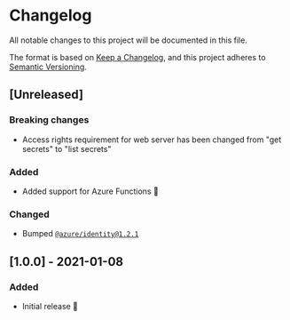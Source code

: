 # Changelog

All notable changes to this project will be documented in this file.

The format is based on [Keep a Changelog](https://keepachangelog.com/en/1.0.0/),
and this project adheres to [Semantic Versioning](https://semver.org/spec/v2.0.0.html).

## [Unreleased]

### Breaking changes

- Access rights requirement for web server has been changed from "get secrets" to "list secrets"

### Added

- Added support for Azure Functions 🎉

### Changed

- Bumped [`@azure/identity@1.2.1`](https://npmjs.com/package/@azure/identity)

## [1.0.0] - 2021-01-08

### Added

- Initial release 🎉
